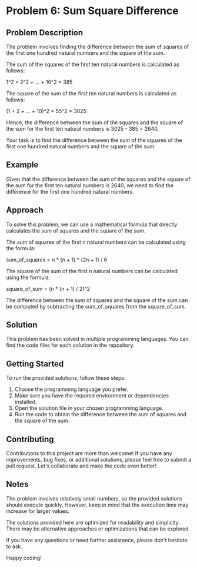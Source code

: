 # Problem 6: Sum Square Difference

## Problem Description

The problem involves finding the difference between the sum of squares of the first one hundred natural numbers and the square of the sum.

The sum of the squares of the first ten natural numbers is calculated as follows:

1^2 + 2^2 + ... + 10^2 = 385

The square of the sum of the first ten natural numbers is calculated as follows:

(1 + 2 + ... + 10)^2 = 55^2 = 3025

Hence, the difference between the sum of the squares and the square of the sum for the first ten natural numbers is 3025 - 385 = 2640.

Your task is to find the difference between the sum of the squares of the first one hundred natural numbers and the square of the sum.

## Example

Given that the difference between the sum of the squares and the square of the sum for the first ten natural numbers is 2640, we need to find the difference for the first one hundred natural numbers.

## Approach

To solve this problem, we can use a mathematical formula that directly calculates the sum of squares and the square of the sum.

The sum of squares of the first n natural numbers can be calculated using the formula:

sum_of_squares = n * (n + 1) * (2n + 1) / 6

The square of the sum of the first n natural numbers can be calculated using the formula:

square_of_sum = (n * (n + 1) / 2)^2

The difference between the sum of squares and the square of the sum can be computed by subtracting the sum_of_squares from the square_of_sum.

## Solution

This problem has been solved in multiple programming languages. You can find the code files for each solution in the repository.

## Getting Started

To run the provided solutions, follow these steps:

1. Choose the programming language you prefer.
2. Make sure you have the required environment or dependencies installed.
3. Open the solution file in your chosen programming language.
4. Run the code to obtain the difference between the sum of squares and the square of the sum.

## Contributing

Contributions to this project are more than welcome! If you have any improvements, bug fixes, or additional solutions, please feel free to submit a pull request. Let's collaborate and make the code even better!

## Notes

The problem involves relatively small numbers, so the provided solutions should execute quickly. However, keep in mind that the execution time may increase for larger values.

The solutions provided here are optimized for readability and simplicity. There may be alternative approaches or optimizations that can be explored.

If you have any questions or need further assistance, please don't hesitate to ask.

Happy coding!
